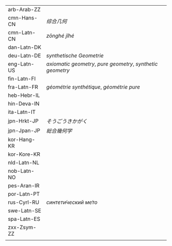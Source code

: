 | | |
|-|-|
| arb-Arab-ZZ |  |
| cmn-Hans-CN | _综合几何_ |
| cmn-Latn-CN | _zōnghé jǐhé_ |
| dan-Latn-DK |  |
| deu-Latn-DE | _synthetische Geometrie_ |
| eng-Latn-US | _axiomatic geometry_, _pure geometry_, _synthetic geometry_ |
| fin-Latn-FI |  |
| fra-Latn-FR | _géométrie synthétique_, _géométrie pure_ |
| heb-Hebr-IL |  |
| hin-Deva-IN |  |
| ita-Latn-IT |  |
| jpn-Hrkt-JP | _そうごうきかがく_ |
| jpn-Jpan-JP | _総合幾何学_ |
| kor-Hang-KR |  |
| kor-Kore-KR |  |
| nld-Latn-NL |  |
| nob-Latn-NO |  |
| pes-Aran-IR |  |
| por-Latn-PT |  |
| rus-Cyrl-RU | _синтети́ческий ме́то_ |
| swe-Latn-SE |  |
| spa-Latn-ES |  |
| zxx-Zsym-ZZ |  |
|  |  |
